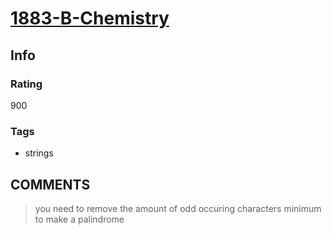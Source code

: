 # [1883-B-Chemistry](https://codeforces.com/problemset/problem/1883/B)

## Info

### Rating

900

### Tags

- strings

## __COMMENTS__

> you need to remove the amount of odd occuring characters minimum to make a palindrome
